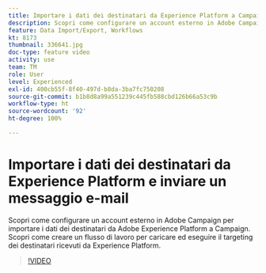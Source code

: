 ```yaml
---
title: Importare i dati dei destinatari da Experience Platform a Campaign
description: Scopri come configurare un account esterno in Adobe Campaign per importare i dati dei destinatari da Adobe Experience Platform a Campaign. Scopri come creare un flusso di lavoro per caricare ed eseguire il targeting dei destinatari ricevuti da Experience Platform.
feature: Data Import/Export, Workflows
kt: 8173
thumbnail: 336641.jpg
doc-type: feature video
activity: use
team: TM
role: User
level: Experienced
exl-id: 400cb55f-8f40-497d-b8da-3ba7fc750208
source-git-commit: b1b8d8a99a551239c445fb588cbd126b66a53c9b
workflow-type: ht
source-wordcount: '92'
ht-degree: 100%

---
```


# Importare i dati dei destinatari da Experience Platform e inviare un messaggio e-mail

Scopri come configurare un account esterno in Adobe Campaign per importare i dati dei destinatari da Adobe Experience Platform a Campaign. Scopri come creare un flusso di lavoro per caricare ed eseguire il targeting dei destinatari ricevuti da Experience Platform.

>[!VIDEO](https://video.tv.adobe.com/v/336641?quality=12&learn=on)
